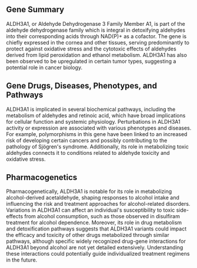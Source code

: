 ## Gene Summary
ALDH3A1, or Aldehyde Dehydrogenase 3 Family Member A1, is part of the aldehyde dehydrogenase family which is integral in detoxifying aldehydes into their corresponding acids through NAD(P)+ as a cofactor. The gene is chiefly expressed in the cornea and other tissues, serving predominantly to protect against oxidative stress and the cytotoxic effects of aldehydes derived from lipid peroxidation and ethanol metabolism. ALDH3A1 has also been observed to be upregulated in certain tumor types, suggesting a potential role in cancer biology.

## Gene Drugs, Diseases, Phenotypes, and Pathways
ALDH3A1 is implicated in several biochemical pathways, including the metabolism of aldehydes and retinoic acid, which have broad implications for cellular function and systemic physiology. Perturbations in ALDH3A1 activity or expression are associated with various phenotypes and diseases. For example, polymorphisms in this gene have been linked to an increased risk of developing certain cancers and possibly contributing to the pathology of Sjögren's syndrome. Additionally, its role in metabolizing toxic aldehydes connects it to conditions related to aldehyde toxicity and oxidative stress.

## Pharmacogenetics
Pharmacogenetically, ALDH3A1 is notable for its role in metabolizing alcohol-derived acetaldehyde, shaping responses to alcohol intake and influencing the risk and treatment approaches for alcohol-related disorders. Variations in ALDH3A1 can affect an individual's susceptibility to toxic side-effects from alcohol consumption, such as those observed in disulfiram treatment for alcohol dependence. Moreover, its role in drug metabolism and detoxification pathways suggests that ALDH3A1 variants could impact the efficacy and toxicity of other drugs metabolized through similar pathways, although specific widely recognized drug-gene interactions for ALDH3A1 beyond alcohol are not yet detailed extensively. Understanding these interactions could potentially guide individualized treatment regimens in the future.